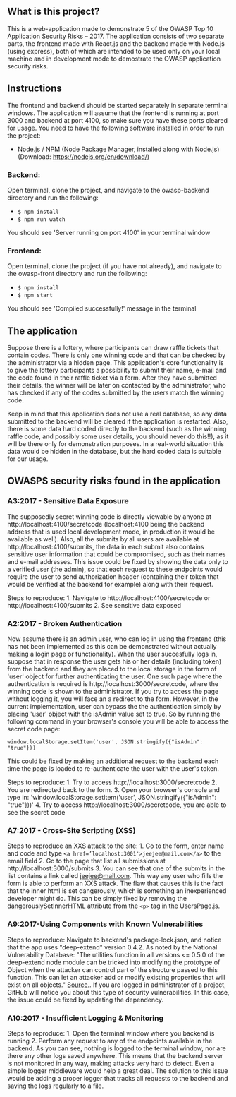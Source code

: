 ## What is this project?

This is a web-application made to demonstrate 5 of the OWASP Top 10 Application Security Risks – 2017. The application consists of two separate parts, the frontend made with React.js and the backend made with Node.js (using express), both of which are intended to be used only on your local machine and in development mode to demostrate the OWASP application security risks.

## Instructions

The frontend and backend should be started separately in separate terminal windows. The application will assume that the frontend is running at port 3000 and backend at port 4100, so make sure you have these ports cleared for usage. You need to have the following software installed in order to run the project:

* Node.js / NPM (Node Package Manager, installed along with Node.js) (Download: https://nodejs.org/en/download/)

### Backend:

Open terminal, clone the project, and navigate to the owasp-backend directory and run the following:

* ```$ npm install```
* ```$ npm run watch```

You should see 'Server running on port 4100' in your terminal window

### Frontend:

Open terminal, clone the project (if you have not already), and navigate to the owasp-front directory and run the following:

* ```$ npm install```
* ```$ npm start```

You should see 'Compiled successfully!' message in the terminal

## The application

Suppose there is a lottery, where participants can draw raffle tickets that contain codes. There is only one winning code and that can be checked by the administrator via a hidden page. This application's core functionality is to give the lottery participants a possibility to submit their name, e-mail and the code found in their raffle ticket via a form. After they have submitted their details, the winner will be later on contacted by the administrator, who has checked if any of the codes submitted by the users match the winning code.

Keep in mind that this application does not use a real database, so any data submitted to the backend will be cleared if the application is restarted. Also, there is some data hard coded directly to the backend (such as the winning raffle code, and possibly some user details, you should never do this!!), as it will be there only for demonstration purposes. In a real-world situation this data would be hidden in the database, but the hard coded data is suitable for our usage.

## OWASPS security risks found in the application

### A3:2017 - Sensitive Data Exposure

The supposedly secret winning code is directly viewable by anyone at http://localhost:4100/secretcode (localhost:4100 being the backend address that is used local development mode, in production it would be available as well). Also, all the submits by all users are available at http://localhost:4100/submits, the data in each submit also contains sensitive user information that could be compromised, such as their names and e-mail addresses. This issue could be fixed by showing the data only to a verified user (the admin), so that each request to these endpoints would require the user to send authorization header (containing their token that would be verified at the backend for example) along with their request.

Steps to reproduce: 1. Navigate to http://localhost:4100/secretcode or http://localhost:4100/submits 2. See sensitive data exposed


### A2:2017 - Broken Authentication

Now assume there is an admin user, who can log in using the frontend (this has not been implemented as this can be demonstrated without actually making a login page or functionality). When the user succesfully logs in, suppose that in response the user gets his or her details (including token) from the backend and they are placed to the local storage in the form of 'user' object for further authenticating the user. One such page where the authentication is required is http://localhost:3000/secretcode, where the winning code is shown to the administrator. If you try to access the page without logging it, you will face an a redirect to the form. However, in the current implementation, user can bypass the the authentication simply by placing 'user' object with the isAdmin value set to true. So by running the following command in your browser's console you will be able to access the secret code page:

 ```window.localStorage.setItem('user', JSON.stringify({"isAdmin": "true"}))```

 This could be fixed by making an additional request to the backend each time the page is loaded to re-authenticate the user with the user's token.

 Steps to reproduce: 1. Try to access http://localhost:3000/secretcode 2. You are redirected back to the form. 3. Open your browser's console and type in: 'window.localStorage.setItem('user', JSON.stringify({"isAdmin": "true"}))' 4. Try to access http://localhost:3000/secretcode, you are able to see the secret code 

 ### A7:2017 - Cross-Site Scripting (XSS)

Steps to reproduce an XXS attack to the site: 1. Go to the form, enter name and code and type ```<a href=’localhost:3001'>jeejee@mail.com</a>``` to the email field 2. Go to the page that list all submissions at http://localhost:3000/submits 3. You can see that one of the submits in the list contains a link called jeejee@mail.com. This way any user who fills the form is able to perform an XXS attack. The flaw that causes this is the fact that the inner html is set dangerously, which is something an inexperienced developer might do. This can be simply fixed by removing the dangerouslySetInnerHTML attribute from the ```<p>``` tag in the UsersPage.js.


### A9:2017-Using Components with Known Vulnerabilities

Steps to reproduce: Navigate to backend's package-lock.json, and notice that the app uses "deep-extend" version 0.4.2. As noted by the National Vulnerability Database: "The utilities function in all versions <= 0.5.0 of the deep-extend node module can be tricked into modifying the prototype of Object when the attacker can control part of the structure passed to this function. This can let an attacker add or modify existing properties that will exist on all objects." [Source.](https://nvd.nist.gov/vuln/detail/CVE-2018-3750). If you are logged in administrator of a project, GitHub will notice you about this type of security vulnerabilities. In this case, the issue could be fixed by updating the dependency.


### A10:2017 - Insufficient Logging & Monitoring

Steps to reproduce: 1. Open the terminal window where you backend is running 2. Perform any request to any of the endpoints available in the backend. As you can see, nothing is logged to the terminal window, nor are there any other logs saved anywhere. This means that the backend server is not monitored in any way, making attacks very hard to detect. Even a simple logger middleware would help a great deal. The solution to this issue would be adding a proper logger that tracks all requests to the backend and saving the logs regularly to a file.
